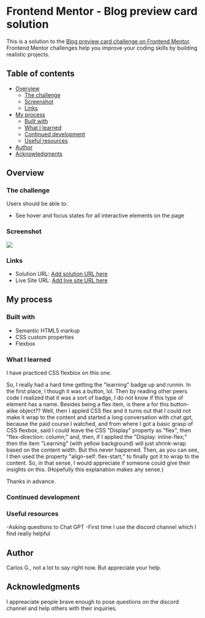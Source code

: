 # Frontend Mentor - Blog preview card solution

This is a solution to the [Blog preview card challenge on Frontend Mentor](https://www.frontendmentor.io/challenges/blog-preview-card-ckPaj01IcS). Frontend Mentor challenges help you improve your coding skills by building realistic projects. 

## Table of contents

- [Overview](#overview)
  - [The challenge](#the-challenge)
  - [Screenshot](#screenshot)
  - [Links](#links)
- [My process](#my-process)
  - [Built with](#built-with)
  - [What I learned](#what-i-learned)
  - [Continued development](#continued-development)
  - [Useful resources](#useful-resources)
- [Author](#author)
- [Acknowledgments](#acknowledgments)



## Overview

### The challenge

Users should be able to:

- See hover and focus states for all interactive elements on the page

### Screenshot

![](./Blog-preview-card-ss.png)


### Links

- Solution URL: [Add solution URL here](https://github.com/carlitrosgp14/Blog-Preview-Card-)
- Live Site URL: [Add live site URL here](https://carlitrosgp14.github.io/Blog-Preview-Card-/)

## My process

### Built with

- Semantic HTML5 markup
- CSS custom properties
- Flexbox

### What I learned

I have practiced CSS flexblox on this one. 

So, I really had a hard time getting the "learning" badge up and runnin. In the first place, I though it was a button, lol. Then by reading other peers code I realized that it was a sort of badge, I do not know if this type of element has a name. Besides being a flex item, is there a for this button-alike object?? Well, then I appled CSS flex and it turns out that I could not make it wrap to the content and started a long conversation with chat gpt, because the paid course I watched, and from where I got a basic grasp of CSS flexbox, said I could leave the CSS "Display" property as "flex", then "flex-direction: column;" and, then, if I applied the "Display: inline-flex;" then the item "Learning" (with yellow background) will just shrink-wrap based on the content width. But this never happened. Then, as you can see, I then used the property "align-self: flex-start;" to finally got it to wrap to the content. So, in that sense, I would appreciate if someone could give their insights on this. (Hopefully this explanation makes any sense.)

Thanks in advance.

### Continued development


### Useful resources

-Asking questions to Chat GPT
-First time I use the discord channel which I find really helpful

## Author

Carlos G., not a lot to say right now. But appreciate your help. 

## Acknowledgments

I appreaciate people brave enough to pose questions on the discord channel and help others with their inquiries. 